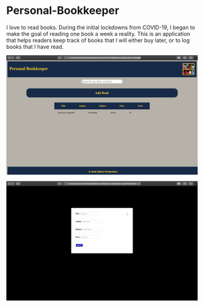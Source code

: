 # Personal-Bookkeeper

I love to read books. During the initial lockdowns from COVID-19, I began to make the goal of reading one book a week a reality. This is an application that helps readers keep track of books that I will either buy later, or to log books that I have read.


![alt text](https://github.com/joshsalce/Personal-Bookkeeper/blob/main/Home.png)


![alt text](https://github.com/joshsalce/Personal-Bookkeeper/blob/main/Modal.png)
